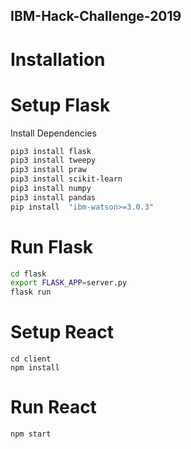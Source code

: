 ## IBM-Hack-Challenge-2019

# Installation

# Setup Flask

Install Dependencies

```bash
pip3 install flask
pip3 install tweepy
pip3 install praw
pip3 install scikit-learn
pip3 install numpy
pip3 install pandas
pip install  "ibm-watson>=3.0.3"
```
# Run Flask

```bash
cd flask
export FLASK_APP=server.py
flask run
```

# Setup React

```
cd client
npm install
```

# Run React
```bash
npm start
```
